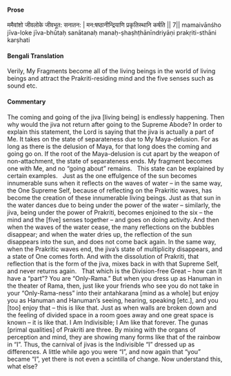 #### Prose 

ममैवांशो जीवलोके जीवभूत: सनातन: |
मन:षष्ठानीन्द्रियाणि प्रकृतिस्थानि कर्षति || 7||
mamaivānśho jīva-loke jīva-bhūtaḥ sanātanaḥ
manaḥ-ṣhaṣhṭhānīndriyāṇi prakṛiti-sthāni karṣhati

 #### Bengali Translation 

Verily, My Fragments become all of the living beings in the world of living beings and attract the Prakriti-residing mind and the five senses such as sound etc.

 #### Commentary 

The coming and going of the jiva [living being] is endlessly happening. Then why would the jiva not return after going to the Supreme Abode? In order to explain this statement, the Lord is saying that the jiva is actually a part of Me. It takes on the state of separateness due to My Maya-delusion. For as long as there is the delusion of Maya, for that long does the coming and going go on. If the root of the Maya-delusion is cut apart by the weapon of non-attachment, the state of separateness ends. My fragment becomes one with Me, and no “going about” remains.
 
This state can be explained by certain examples.
 
Just as the one effulgence of the sun becomes innumerable suns when it reflects on the waves of water – in the same way, the One Supreme Self, because of reflecting on the Prakritic waves, has become the creation of these innumerable living beings.  Just as that sun in the water dances due to being under the power of the water – similarly, the jiva, being under the power of Prakriti, becomes enjoined to the six – the mind and the [five] senses together – and goes on doing activity. And then when the waves of the water cease, the many reflections on the bubbles disappear; and when the water dries up, the reflection of the sun disappears into the sun, and does not come back again. In the same way, when the Prakritic waves end, the jiva’s state of multiplicity disappears, and a state of One comes forth. And with the dissolution of Prakriti, that reflection that is the form of the jiva, mixes back in with that Supreme Self, and never returns again.
 
That which is the Division-free Great – how can It have a “part”? You are “Only-Rama.” But when you dress up as Hanuman in the theater of Rama, then, just like your friends who see you do not take in your “Only-Rama-ness” into their antahkarana [mind as a whole] but enjoy you as Hanuman and Hanuman’s seeing, hearing, speaking [etc.], and you [too] enjoy that – this is like that. Just as when walls are broken down and the feeling of divided space in a room goes away and one great space is known – it is like that. I Am Indivisible; I Am like that forever. The gunas [primal qualities] of Prakriti are three. By mixing with the organs of perception and mind, they are showing many forms like that of the rainbow in “I”. Thus, the carnival of jivas is the Indivisible “I” dressed up as differences. A little while ago you were “I”, and now again that “you” became “I”, yet there is not even a scintilla of change. Now understand this, what else?